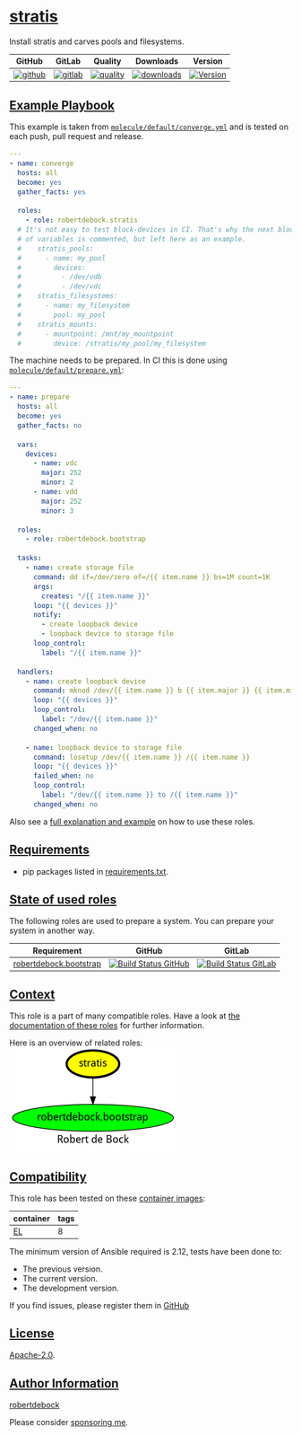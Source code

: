 # [stratis](#stratis)

Install stratis and carves pools and filesystems.

|GitHub|GitLab|Quality|Downloads|Version|
|------|------|-------|---------|-------|
|[![github](https://github.com/robertdebock/ansible-role-stratis/workflows/Ansible%20Molecule/badge.svg)](https://github.com/robertdebock/ansible-role-stratis/actions)|[![gitlab](https://gitlab.com/robertdebock-iac/ansible-role-stratis/badges/master/pipeline.svg)](https://gitlab.com/robertdebock-iac/ansible-role-stratis)|[![quality](https://img.shields.io/ansible/quality/40309)](https://galaxy.ansible.com/robertdebock/stratis)|[![downloads](https://img.shields.io/ansible/role/d/40309)](https://galaxy.ansible.com/robertdebock/stratis)|[![Version](https://img.shields.io/github/release/robertdebock/ansible-role-stratis.svg)](https://github.com/robertdebock/ansible-role-stratis/releases/)|

## [Example Playbook](#example-playbook)

This example is taken from [`molecule/default/converge.yml`](https://github.com/robertdebock/ansible-role-stratis/blob/master/molecule/default/converge.yml) and is tested on each push, pull request and release.

```yaml
---
- name: converge
  hosts: all
  become: yes
  gather_facts: yes

  roles:
    - role: robertdebock.stratis
  # It's not easy to test block-devices in CI. That's why the next block
  # of variables is commented, but left here as an example.
  #    stratis_pools:
  #      - name: my_pool
  #        devices:
  #          - /dev/vdb
  #          - /dev/vdc
  #    stratis_filesystems:
  #      - name: my_filesystem
  #        pool: my_pool
  #    stratis_mounts:
  #      - mountpoint: /mnt/my_mountpoint
  #        device: /stratis/my_pool/my_filesystem
```

The machine needs to be prepared. In CI this is done using [`molecule/default/prepare.yml`](https://github.com/robertdebock/ansible-role-stratis/blob/master/molecule/default/prepare.yml):

```yaml
---
- name: prepare
  hosts: all
  become: yes
  gather_facts: no

  vars:
    devices:
      - name: vdc
        major: 252
        minor: 2
      - name: vdd
        major: 252
        minor: 3

  roles:
    - role: robertdebock.bootstrap

  tasks:
    - name: create storage file
      command: dd if=/dev/zero of=/{{ item.name }} bs=1M count=1K
      args:
        creates: "/{{ item.name }}"
      loop: "{{ devices }}"
      notify:
        - create loopback device
        - loopback device to storage file
      loop_control:
        label: "/{{ item.name }}"

  handlers:
    - name: create loopback device
      command: mknod /dev/{{ item.name }} b {{ item.major }} {{ item.minor }}
      loop: "{{ devices }}"
      loop_control:
        label: "/dev/{{ item.name }}"
      changed_when: no

    - name: loopback device to storage file
      command: losetup /dev/{{ item.name }} /{{ item.name }}
      loop: "{{ devices }}"
      failed_when: no
      loop_control:
        label: "/dev/{{ item.name }} to /{{ item.name }}"
      changed_when: no
```

Also see a [full explanation and example](https://robertdebock.nl/how-to-use-these-roles.html) on how to use these roles.


## [Requirements](#requirements)

- pip packages listed in [requirements.txt](https://github.com/robertdebock/ansible-role-stratis/blob/master/requirements.txt).

## [State of used roles](#state-of-used-roles)

The following roles are used to prepare a system. You can prepare your system in another way.

| Requirement | GitHub | GitLab |
|-------------|--------|--------|
|[robertdebock.bootstrap](https://galaxy.ansible.com/robertdebock/bootstrap)|[![Build Status GitHub](https://github.com/robertdebock/ansible-role-bootstrap/workflows/Ansible%20Molecule/badge.svg)](https://github.com/robertdebock/ansible-role-bootstrap/actions)|[![Build Status GitLab](https://gitlab.com/robertdebock-iac/ansible-role-bootstrap/badges/master/pipeline.svg)](https://gitlab.com/robertdebock-iac/ansible-role-bootstrap)|

## [Context](#context)

This role is a part of many compatible roles. Have a look at [the documentation of these roles](https://robertdebock.nl/) for further information.

Here is an overview of related roles:
![dependencies](https://raw.githubusercontent.com/robertdebock/ansible-role-stratis/png/requirements.png "Dependencies")

## [Compatibility](#compatibility)

This role has been tested on these [container images](https://hub.docker.com/u/robertdebock):

|container|tags|
|---------|----|
|[EL](https://hub.docker.com/repository/docker/robertdebock/enterpriselinux/general)|8|

The minimum version of Ansible required is 2.12, tests have been done to:

- The previous version.
- The current version.
- The development version.

If you find issues, please register them in [GitHub](https://github.com/robertdebock/ansible-role-stratis/issues)

## [License](#license)

[Apache-2.0](https://github.com/robertdebock/ansible-role-stratis/blob/master/LICENSE).

## [Author Information](#author-information)

[robertdebock](https://robertdebock.nl/)

Please consider [sponsoring me](https://github.com/sponsors/robertdebock).
